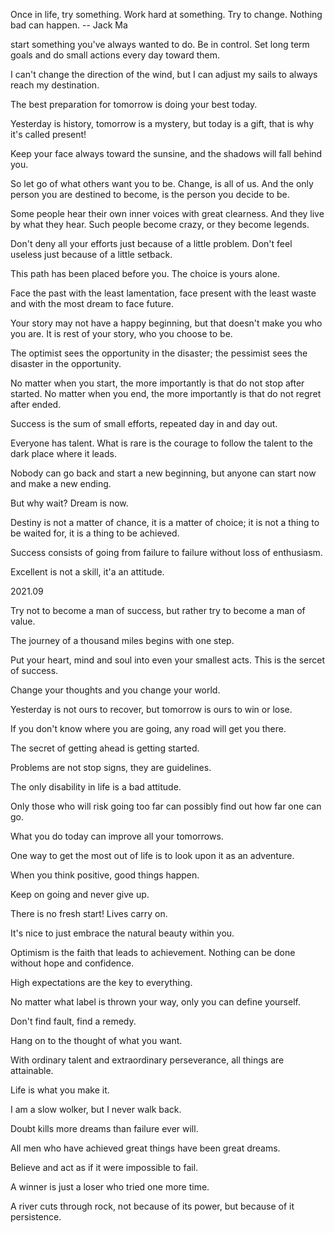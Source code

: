 Once in life, try something. Work  hard  at something. Try to change. Nothing bad can
happen.  -- Jack Ma

start  something you've  always wanted to do. 
Be  in control. 
Set long term goals and do small  actions 
every day toward them.

I can't change the direction of the wind,  but I can adjust my sails to always reach my destination.

The best preparation for tomorrow is doing your best today.

Yesterday is history,  tomorrow is a mystery,  but today is a gift,  that is why  it's called present!

Keep your face always toward the sunsine,  and the shadows will fall behind you.

So let go of what others want you to be. 
Change,  is all of us. 
And the only person you are destined to become,  is the person you decide to be.


Some people hear their own inner voices with great clearness.  And they live by what they hear.  Such people become crazy,  or they become legends.

Don't deny all your efforts just because of a little problem. 
Don't feel useless just because of a little setback.

This path has been placed before you.  The choice is yours alone.

Face the past with the least lamentation, face present with the least waste and with the most dream to face future.

Your story may not have a happy beginning,  but that doesn't make you who you are.  It is rest of your story,  who you choose to be.

The optimist sees the opportunity in the disaster; the pessimist sees the disaster in the opportunity.

No matter when you start, the more importantly is that do not stop after started. No matter when you end, the more importantly is that do not regret after ended.

Success is the sum of small efforts,  repeated day in and day out.

Everyone has talent.  What is rare is the courage to follow the talent to the dark place where it leads.

Nobody can go back and start a new beginning,  but anyone can start now and make a new ending.

But why wait? Dream is now.

Destiny is not a matter of chance, it is a matter of choice; it is not a thing to be waited for, it is a thing to be achieved.

Success consists of going from failure to failure without loss of enthusiasm.

Excellent is not a skill, it'a an attitude.

2021.09

Try not to become a man of success, but rather try to become a man of value.

The journey of a thousand miles begins with one step.

Put your heart, mind and soul into even your smallest acts. This is the sercet of success.

Change your thoughts and you change your world.

Yesterday is not ours to recover, but tomorrow is ours to win or lose.

If you don't know where you are going, any road will get you there.

The secret of getting ahead is getting started.

Problems are not stop signs,  they are guidelines.

The only disability in life is a bad attitude.

Only those who will risk going too far can possibly find out how far one can go.

What you do today can improve all your tomorrows.

One way to get the most out of life is to look upon it as an adventure.

When you think positive, good things happen.

Keep on going and never give up.

There is no fresh start! Lives carry on.

It's nice to just embrace the natural beauty within you.

Optimism is the faith that leads to achievement. Nothing can be done without hope and confidence.

High expectations are the key to everything.

No matter what label is thrown your way, only you can define yourself.

Don't find fault, find a remedy.

Hang on to the thought of what you want.

With ordinary talent and extraordinary perseverance, all things are attainable.

Life is what you make it.

I am a slow wolker, but I never walk back.

Doubt kills more dreams than failure ever will.

All men who have achieved great things have been great dreams.

Believe and act as if it were impossible to fail.

A winner is just a loser who tried one more time.

A river cuts through rock, not because of its power, but because of it persistence.
